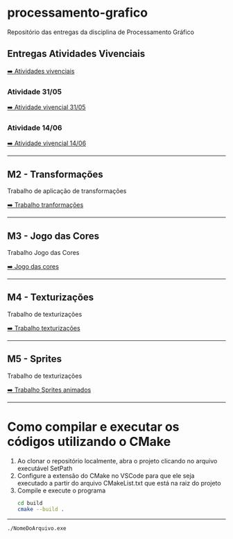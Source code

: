 # processamento-grafico
Repositório das entregas da disciplina de Processamento Gráfico

## Entregas Atividades Vivenciais

[➡️ Atividades vivenciais](./src/AtividadesVivenciais/)

### Atividade 31/05
[➡️ Atividade vivencial 31/05](./src/AtividadesVivenciais/AtividadeVivencial3105)

### Atividade 14/06
[➡️ Atividade vivencial 14/06](./src/AtividadesVivenciais/AtividadeVivencial1406)

---

## M2 - Transformações

Trabalho de aplicação de transformações

[➡️ Trabalho tranformações](./src/Transformacoes/)

---

## M3 - Jogo das Cores

Trabalho Jogo das Cores

[➡️ Jogo das cores](./src/JogoDasCores/)

---

## M4 - Texturizações

Trabalho de texturizações

[➡️ Trabalho texturizações](./src/Texturizacoes/)

---

## M5 - Sprites

Trabalho de texturizações

[➡️ Trabalho Sprites animados](./src/Sprites/)

---

# Como compilar e executar os códigos utilizando o CMake

1. Ao clonar o repositório localmente, abra o projeto clicando no arquivo executável SetPath
2. Configure a extensão do CMake no VSCode para que ele seja executado a partir do arquivo CMakeList.txt que está na raiz do projeto
3. Compile e execute o programa
   ```sh
   cd build
   cmake --build .
   ```
---

   ```sh
   ./NomeDoArquivo.exe
   ```

